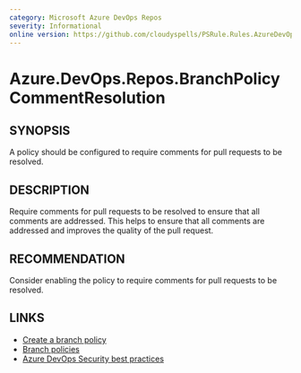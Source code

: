 ```yaml
---
category: Microsoft Azure DevOps Repos
severity: Informational
online version: https://github.com/cloudyspells/PSRule.Rules.AzureDevOps/blob/main/src/PSRule.Rules.AzureDevOps/en/Azure.DevOps.Repos.BranchPolicyCommentResolution.md
---
```


# Azure.DevOps.Repos.BranchPolicyCommentResolution

## SYNOPSIS

A policy should be configured to require comments for pull requests to be resolved.

## DESCRIPTION

Require comments for pull requests to be resolved to ensure that all comments are addressed. This helps to ensure that all comments are addressed and improves the quality of the pull request.

## RECOMMENDATION

Consider enabling the policy to require comments for pull requests to be resolved.

## LINKS

- [Create a branch policy](https://docs.microsoft.com/en-us/azure/devops/repos/git/branch-policies?view=azure-devops)
- [Branch policies](https://docs.microsoft.com/en-us/azure/devops/repos/git/branch-policies-overview?view=azure-devops)
- [Azure DevOps Security best practices](https://docs.microsoft.com/en-us/azure/devops/user-guide/security-best-practices?view=azure-devops#repositories-and-branches)
